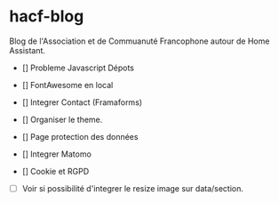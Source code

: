 # hacf-blog
Blog de l'Association et de Commuanuté Francophone autour de Home Assistant.


* [] Probleme Javascript Dépots
* [] FontAwesome en local
* [] Integrer Contact (Framaforms)

* [] Organiser le theme.

* [] Page protection des données

* [] Integrer Matomo
* [] Cookie et RGPD
  


* [ ] Voir si possibilité d'integrer le resize image sur data/section.